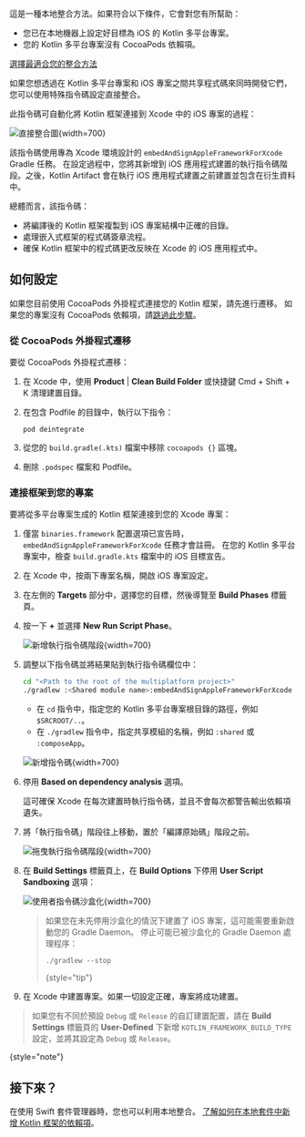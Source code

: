 [//]: # (title: 直接整合)

<tldr>
   這是一種本地整合方法。如果符合以下條件，它會對您有所幫助：<br/>

   * 您已在本地機器上設定好目標為 iOS 的 Kotlin 多平台專案。
   * 您的 Kotlin 多平台專案沒有 CocoaPods 依賴項。<br/>

   [選擇最適合您的整合方法](multiplatform-ios-integration-overview.md)
</tldr>

如果您想透過在 Kotlin 多平台專案和 iOS 專案之間共享程式碼來同時開發它們，
您可以使用特殊指令碼設定直接整合。

此指令碼可自動化將 Kotlin 框架連接到 Xcode 中的 iOS 專案的過程：

![直接整合圖](direct-integration-scheme.svg){width=700}

該指令碼使用專為 Xcode 環境設計的 `embedAndSignAppleFrameworkForXcode` Gradle 任務。
在設定過程中，您將其新增到 iOS 應用程式建置的執行指令碼階段。之後，Kotlin Artifact
會在執行 iOS 應用程式建置之前建置並包含在衍生資料中。

總體而言，該指令碼：

* 將編譯後的 Kotlin 框架複製到 iOS 專案結構中正確的目錄。
* 處理嵌入式框架的程式碼簽章流程。
* 確保 Kotlin 框架中的程式碼更改反映在 Xcode 的 iOS 應用程式中。

## 如何設定

如果您目前使用 CocoaPods 外掛程式連接您的 Kotlin 框架，請先進行遷移。
如果您的專案沒有 CocoaPods 依賴項，請[跳過此步驟](#connect-the-framework-to-your-project)。

### 從 CocoaPods 外掛程式遷移

要從 CocoaPods 外掛程式遷移：

1. 在 Xcode 中，使用 **Product** | **Clean Build Folder** 或快捷鍵
   <shortcut>Cmd + Shift + K</shortcut> 清理建置目錄。
2. 在包含 Podfile 的目錄中，執行以下指令：

    ```none
   pod deintegrate
   ```

3. 從您的 `build.gradle(.kts)` 檔案中移除 `cocoapods {}` 區塊。
4. 刪除 `.podspec` 檔案和 Podfile。

### 連接框架到您的專案

要將從多平台專案生成的 Kotlin 框架連接到您的 Xcode 專案：

1. 僅當 `binaries.framework` 配置選項已宣告時，`embedAndSignAppleFrameworkForXcode` 任務才會註冊。
   在您的 Kotlin 多平台專案中，檢查 `build.gradle.kts` 檔案中的 iOS 目標宣告。
2. 在 Xcode 中，按兩下專案名稱，開啟 iOS 專案設定。
3. 在左側的 **Targets** 部分中，選擇您的目標，然後導覽至 **Build Phases** 標籤頁。
4. 按一下 **+** 並選擇 **New Run Script Phase**。

   ![新增執行指令碼階段](xcode-run-script-phase-1.png){width=700}

5. 調整以下指令碼並將結果貼到執行指令碼欄位中：

   ```bash
   cd "<Path to the root of the multiplatform project>"
   ./gradlew :<Shared module name>:embedAndSignAppleFrameworkForXcode 
   ```

   * 在 `cd` 指令中，指定您的 Kotlin 多平台專案根目錄的路徑，例如 `$SRCROOT/..`。
   * 在 `./gradlew` 指令中，指定共享模組的名稱，例如 `:shared` 或 `:composeApp`。

   ![新增指令碼](xcode-run-script-phase-2.png){width=700}

6. 停用 **Based on dependency analysis** 選項。

   這可確保 Xcode 在每次建置時執行指令碼，並且不會每次都警告輸出依賴項遺失。
7. 將「執行指令碼」階段往上移動，置於「編譯原始碼」階段之前。

   ![拖曳執行指令碼階段](xcode-run-script-phase-3.png){width=700}

8. 在 **Build Settings** 標籤頁上，在 **Build Options** 下停用 **User Script Sandboxing** 選項：

   ![使用者指令碼沙盒化](disable-sandboxing-in-xcode-project-settings.png){width=700}

   > 如果您在未先停用沙盒化的情況下建置了 iOS 專案，這可能需要重新啟動您的 Gradle Daemon。
   > 停止可能已被沙盒化的 Gradle Daemon 處理程序：
   > ```shell
   > ./gradlew --stop
   > ```
   >
   > {style="tip"}

9. 在 Xcode 中建置專案。如果一切設定正確，專案將成功建置。

> 如果您有不同於預設 `Debug` 或 `Release` 的自訂建置配置，請在 **Build Settings** 標籤頁的
> **User-Defined** 下新增 `KOTLIN_FRAMEWORK_BUILD_TYPE` 設定，並將其設定為 `Debug` 或 `Release`。
>
{style="note"}

## 接下來？

在使用 Swift 套件管理器時，您也可以利用本地整合。
[了解如何在本地套件中新增 Kotlin 框架的依賴項](multiplatform-spm-local-integration.md)。